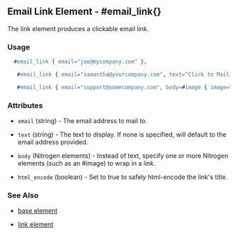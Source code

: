 <!-- dash: #email_link | Element | ###:Section -->



## Email Link Element - #email_link{}

  The link element produces a clickable email link.

### Usage

```erlang
  #email_link { email="joe@mycompany.com" },

```

```erlang
   #email_link { email="samantha@yourcompany.com", text="Click to Mail me" }

```

```erlang
   #email_link { email="support@somecompany.com", body=#image { image="path/to/email_support.gif" } }

```

### Attributes

   * `email` (string) - The email address to mail to.

   * `text` (string) - The text to display.  If none is specified, will default to the email address provided.

   * `body` (Nitrogen elements) - Instead of text, specify one or more Nitrogen elements (such as an #image) to wrap in a link.

   * `html_encode` (boolean) - Set to true to safely html-encode the link's title.

### See Also

 *  [base element](./element_base.md)

 *  [link element](./link.md)
